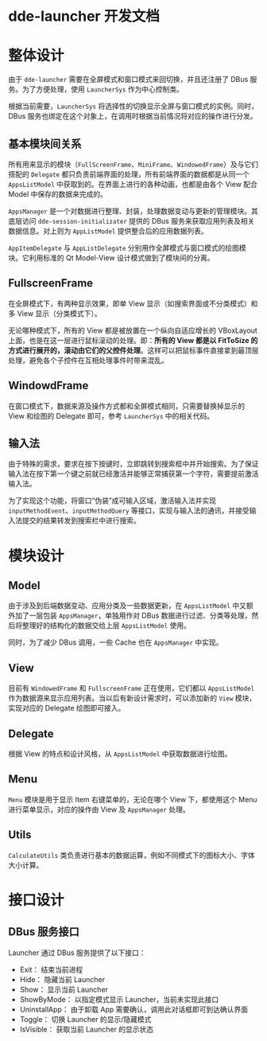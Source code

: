 
# dde-launcher 开发文档

# 整体设计

由于 `dde-launcher` 需要在全屏模式和窗口模式来回切换，并且还注册了 DBus 服务。为了方便处理，使用 `LauncherSys` 作为中心控制类。

根据当前需要，`LauncherSys` 将选择性的切换显示全屏与窗口模式的实例。同时，DBus 服务也绑定在这个对象上，在调用时根据当前情况将对应的操作进行分发。

## 基本模块间关系

所有用来显示的模块（`FullScreenFrame`、`MiniFrame`、`WindowedFrame`）及与它们搭配的 `Delegate` 都只负责前端界面的处理，所有前端界面的数据都是从同一个 `AppsListModel` 中获取到的。在界面上进行的各种动画，也都是由各个 View 配合 Model 中保存的数据来完成的。

`AppsManager` 是一个对数据进行整理、封装，处理数据变动与更新的管理模块。其底层访问 `dde-session-initializater` 提供的 DBus 服务来获取应用列表及相关数据信息。对上则为 `AppListModel` 提供整合后的应用数据列表。

`AppItemDelegate` 与 `AppListDelegate` 分别用作全屏模式与窗口模式的绘图模块。它利用标准的 Qt Model-View 设计模式做到了模块间的分离。

## FullscreenFrame

在全屏模式下，有两种显示效果，即单 View 显示（如搜索界面或不分类模式）和多 View 显示（分类模式下）。

无论哪种模式下，所有的 View 都是被放置在一个纵向自适应增长的 VBoxLayout 上面，也是在这一层进行鼠标滚动的处理。即：__所有的 View 都是以 FitToSize 的方式进行展开的，滚动由它们的父控件处理__。这样可以把鼠标事件直接拿到最顶层处理，避免各个子控件在互相处理事件时带来混乱。

## WindowdFrame

在窗口模式下，数据来源及操作方式都和全屏模式相同，只需要替换掉显示的 View 和绘图的 Delegate 即可，参考 `LauncherSys` 中的相关代码。

## 输入法

由于特殊的需求，要求在按下按键时，立即跳转到搜索框中并开始搜索。为了保证输入法在按下第一个键之前就已经激活并能够正常捕获第一个字符，需要提前激活输入法。

为了实现这个功能，将窗口“伪装”成可输入区域，激活输入法并实现 `inputMethodEvent`、`inputMethodQuery` 等接口，实现与输入法的通讯，并接受输入法提交的结果转发到搜索栏中进行搜索。

# 模块设计

## Model

由于涉及到后端数据变动、应用分类及一些数据更新，在 `AppsListModel` 中又额外加了一层包装 `AppsManager`，单独用作对 DBus 数据进行过滤、分类等处理，然后将整理好的结构化的数据交给上层 `AppsListModel` 使用。

同时，为了减少 DBus 调用，一些 Cache 也在 `AppsManager` 中实现。

## View

目前有 `WindowedFrame` 和 `FullscreenFrame` 正在使用，它们都以 `AppsListModel` 作为数据源来显示应用列表。当以后有新设计需求时，可以添加新的 `View` 模块，实现对应的 Delegate 绘图即可接入。

## Delegate

根据 View 的特点和设计风格，从 `AppsListModel` 中获取数据进行绘图。

## Menu

`Menu` 模块是用于显示 Item 右键菜单的，无论在哪个 View 下，都使用这个 Menu 进行菜单显示，对应的操作由 View 及 `AppsManager` 处理。

## Utils

`CalculateUtils` 类负责进行基本的数据运算，例如不同模式下的图标大小、字体大小计算。

# 接口设计

## DBus 服务接口

Launcher 通过 DBus 服务提供了以下接口：

- Exit： 结束当前进程
- Hide： 隐藏当前 Launcher
- Show： 显示当前 Launcher
- ShowByMode： 以指定模式显示 Launcher，当前未实现此接口
- UninstallApp： 由于卸载 App 需要确认，调用此对话框即可到达确认界面
- Toggle： 切换 Launcher 的显示/隐藏模式
- IsVisible： 获取当前 Launcher 的显示状态

